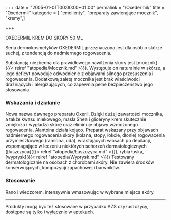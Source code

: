 +++
date = "2005-01-01T00:00:00+01:00"
permalink = "/Oxedermil/"
title = "Oxedermil"
kategorie = [ "emolienty", "preparaty zawierające mocznik", "kremy",]

+++

OXEDERMIL KREM DO SKÓRY 50 ML

Seria dermokosmetyków OXEDERMIL przeznaczona jest dla osób o skórze suchej, z tendencją do nadmiernego rogowacenia.

Substancją niezbędną dla prawidłowego nawilżenia skóry jest [mocznik]({{< relref "atopedia/Mocznik.md" >}}). Występuje on naturalnie w skórze, a jego deficyt powoduje odwodnienie z objawami silnego przesuszenia i rogowacenia. Dodatkową zaletą mocznika jest brak właściwości drażniących i alergizujących, co zapewnia pełne bezpieczeństwo jego stosowania.

### Wskazania i działanie

Nowa nazwa dawnego preparatu Oxeril. Dzięki dużej zawartości mocznika, a także kwasu mlekowego, masła Shea i gliceryny krem skutecznie zmiękcza i wygładza skórę oraz eliminuje objawy wzmożonego rogowacenia. Alantoina działa kojąco. Preparat wskazany przy objawach nadmiernego rogowacenia skóry (kolana, stopy, łokcie, dłonie) rogowacenia przymieszkowego (ramiona, uda), wrastających włosach po depilacji, wspomagająco w leczeniu niektórych schorzeń dermatologicznych ([łuszczyca]({{< relref "atopedia/Łuszczyca.md" >}}), rybia łuska, [wyprysk]({{< relref "atopedia/Wyprysk.md" >}})) Testowany dermatologicznie na osobach z chorobami skóry. Nie zawiera środków konserwujących, kompozycji zapachowej i barwników.

### Stosowanie

Rano i wieczorem, intensywnie wmasowując w wybrane miejsca skóry.

------------------------------------------------------------------------

Produkty mogą być też stosowane w przypadku AZS czy łuszczycy, dostępne są tylko i wyłącznie w aptekach.

